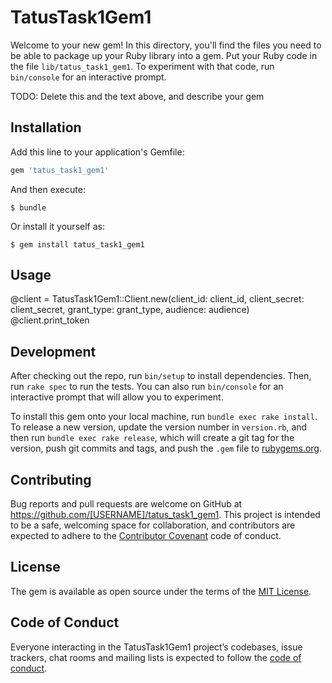 # TatusTask1Gem1

Welcome to your new gem! In this directory, you'll find the files you need to be able to package up your Ruby library into a gem. Put your Ruby code in the file `lib/tatus_task1_gem1`. To experiment with that code, run `bin/console` for an interactive prompt.

TODO: Delete this and the text above, and describe your gem

## Installation

Add this line to your application's Gemfile:

```ruby
gem 'tatus_task1_gem1'
```

And then execute:

    $ bundle

Or install it yourself as:

    $ gem install tatus_task1_gem1

## Usage

@client = TatusTask1Gem1::Client.new(client_id: client_id, client_secret: client_secret, grant_type: grant_type, audience: audience)
@client.print_token
## Development

After checking out the repo, run `bin/setup` to install dependencies. Then, run `rake spec` to run the tests. You can also run `bin/console` for an interactive prompt that will allow you to experiment.

To install this gem onto your local machine, run `bundle exec rake install`. To release a new version, update the version number in `version.rb`, and then run `bundle exec rake release`, which will create a git tag for the version, push git commits and tags, and push the `.gem` file to [rubygems.org](https://rubygems.org).

## Contributing

Bug reports and pull requests are welcome on GitHub at https://github.com/[USERNAME]/tatus_task1_gem1. This project is intended to be a safe, welcoming space for collaboration, and contributors are expected to adhere to the [Contributor Covenant](http://contributor-covenant.org) code of conduct.

## License

The gem is available as open source under the terms of the [MIT License](https://opensource.org/licenses/MIT).

## Code of Conduct

Everyone interacting in the TatusTask1Gem1 project’s codebases, issue trackers, chat rooms and mailing lists is expected to follow the [code of conduct](https://github.com/[USERNAME]/tatus_task1_gem1/blob/master/CODE_OF_CONDUCT.md).

